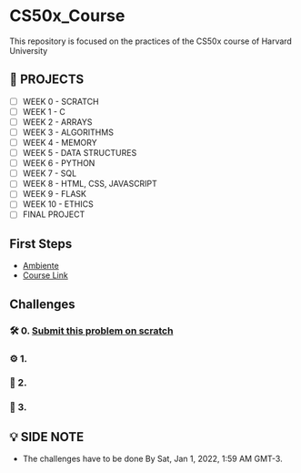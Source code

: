 # CS50x_Course
This repository is focused on the practices of the CS50x course of Harvard University

## 🚧 PROJECTS
- [ ] WEEK 0 - SCRATCH
- [ ] WEEK 1 - C 
- [ ] WEEK 2 - ARRAYS
- [ ] WEEK 3 - ALGORITHMS
- [ ] WEEK 4 - MEMORY
- [ ] WEEK 5 - DATA STRUCTURES
- [ ] WEEK 6 - PYTHON
- [ ] WEEK 7 - SQL
- [ ] WEEK 8 - HTML, CSS, JAVASCRIPT
- [ ] WEEK 9 - FLASK
- [ ] WEEK 10 - ETHICS
- [ ] FINAL PROJECT

## First Steps

- [Ambiente](link)
- [Course Link](https://cs50.harvard.edu/x/2021/)

## Challenges

### 🛠 0.  [Submit this problem on scratch](https://cs50.harvard.edu/x/2021/psets/0/scratch/)

### ⚙️ 1.  []()

### 🚀 2.  []()

### 💜 3.  []()


## 💡 SIDE NOTE
- The challenges have to be done By Sat, Jan 1, 2022, 1:59 AM GMT-3. 
